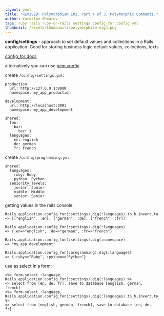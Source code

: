 ```yaml
---
layout: post
title: "REVISED: Polymorphism 101. Part 4 of 3. Polymorphic Comments."
author: Yaroslav Shmarov
tags: ruby rails ruby-on-rails settings config_for config yml
thumbnail: /assets/thumbnails/polymorphism-sign.png
---
```


**config/settings** - approach to set default values and collections in a Rails application. Good for storing business logic default values, collections, texts

[config_for docs](https://api.rubyonrails.org/classes/Rails/Application.html#method-i-config_for)

alternatively you can use [gem config](https://github.com/rubyconfig/config)

create `/config/settings.yml`:
```
production:
  url: http://127.0.0.1:8080
  namespace: my_app_production

development:
  url: http://localhost:3001
  namespace: my_app_development

shared:
  foo:
    bar:
      baz: 1
  languages:
    en: english
    de: german
    fr: french
```

create `/config/programming.yml`:
```
shared:
  languages:
    ruby: Ruby
    python: Python
  seniority_levels:
    junior: Junior
    middle: Middle
    senior: Senior
```

getting values in the rails console:
```
Rails.application.config_for(:settings).dig(:languages).to_h.invert.to_a
=> [["english", :en], ["german", :de], ["french", :fr]] 

Rails.application.config_for(:settings).dig(:languages)
=> {:en=>"english", :de=>"german", :fr=>"french"} 

Rails.application.config_for(:settings).dig(:namespace)
=> "my_app_development" 

Rails.application.config_for(:programming).dig(:languages)
=> {:ruby=>"Ruby", :python=>"Python"} 
```

use as select in a form:
```
<%= form.select :language, Rails.application.config_for(:settings).dig(:languages) %>
=> select from [en, de, fr], save to database [english, german, french]
<%= form.select :language, Rails.application.config_for(:settings).dig(:languages).to_h.invert.to_a %>
=> select from [english, german, french], save to database [en, de, fr]
```
